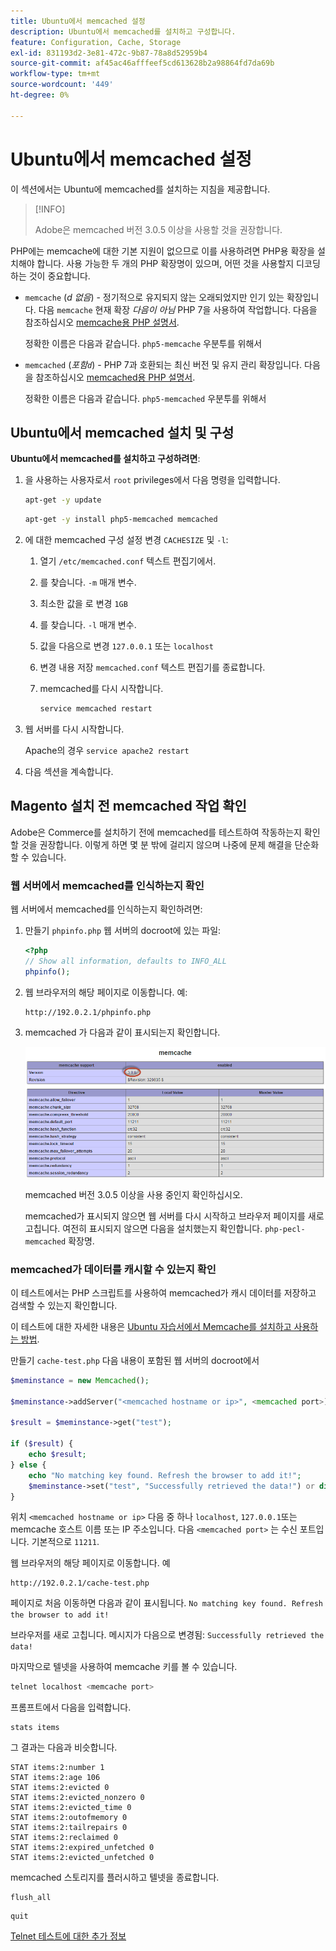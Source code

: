 ```yaml
---
title: Ubuntu에서 memcached 설정
description: Ubuntu에서 memcached를 설치하고 구성합니다.
feature: Configuration, Cache, Storage
exl-id: 831193d2-3e81-472c-9b87-78a8d52959b4
source-git-commit: af45ac46afffeef5cd613628b2a98864fd7da69b
workflow-type: tm+mt
source-wordcount: '449'
ht-degree: 0%

---
```


# Ubuntu에서 memcached 설정

이 섹션에서는 Ubuntu에 memcached를 설치하는 지침을 제공합니다.

>[!INFO]
>
>Adobe은 memcached 버전 3.0.5 이상을 사용할 것을 권장합니다.

PHP에는 memcache에 대한 기본 지원이 없으므로 이를 사용하려면 PHP용 확장을 설치해야 합니다. 사용 가능한 두 개의 PHP 확장명이 있으며, 어떤 것을 사용할지 디코딩하는 것이 중요합니다.

- `memcache` (_d 없음_) - 정기적으로 유지되지 않는 오래되었지만 인기 있는 확장입니다.
다음 `memcache` 현재 확장 _다음이 아님_ PHP 7을 사용하여 작업합니다. 다음을 참조하십시오 [memcache용 PHP 설명서](https://www.php.net/manual/en/book.memcache.php).

   정확한 이름은 다음과 같습니다. `php5-memcache` 우분투를 위해서

- `memcached` (_포함`d`_) - PHP 7과 호환되는 최신 버전 및 유지 관리 확장입니다. 다음을 참조하십시오 [memcached용 PHP 설명서](https://www.php.net/manual/en/book.memcached.php).

   정확한 이름은 다음과 같습니다. `php5-memcached` 우분투를 위해서

## Ubuntu에서 memcached 설치 및 구성

**Ubuntu에서 memcached를 설치하고 구성하려면**:

1. 을 사용하는 사용자로서 `root` privileges에서 다음 명령을 입력합니다.

   ```bash
   apt-get -y update
   ```

   ```bash
   apt-get -y install php5-memcached memcached
   ```

1. 에 대한 memcached 구성 설정 변경 `CACHESIZE` 및 `-l`:

   1. 열기 `/etc/memcached.conf` 텍스트 편집기에서.
   1. 를 찾습니다. `-m` 매개 변수.
   1. 최소한 값을 로 변경 `1GB`
   1. 를 찾습니다. `-l` 매개 변수.
   1. 값을 다음으로 변경 `127.0.0.1` 또는 `localhost`
   1. 변경 내용 저장 `memcached.conf` 텍스트 편집기를 종료합니다.
   1. memcached를 다시 시작합니다.

      ```bash
      service memcached restart
      ```

1. 웹 서버를 다시 시작합니다.

   Apache의 경우 `service apache2 restart`

1. 다음 섹션을 계속합니다.

## Magento 설치 전 memcached 작업 확인

Adobe은 Commerce를 설치하기 전에 memcached를 테스트하여 작동하는지 확인할 것을 권장합니다. 이렇게 하면 몇 분 밖에 걸리지 않으며 나중에 문제 해결을 단순화할 수 있습니다.

### 웹 서버에서 memcached를 인식하는지 확인

웹 서버에서 memcached를 인식하는지 확인하려면:

1. 만들기 `phpinfo.php` 웹 서버의 docroot에 있는 파일:

   ```php
   <?php
   // Show all information, defaults to INFO_ALL
   phpinfo();
   ```

1. 웹 브라우저의 해당 페이지로 이동합니다. 예:

   ```http
   http://192.0.2.1/phpinfo.php
   ```

1. memcached 가 다음과 같이 표시되는지 확인합니다.

   ![웹 서버에서 memcached를 인식하는지 확인](../../assets/configuration/memcache.png)

   memcached 버전 3.0.5 이상을 사용 중인지 확인하십시오.

   memcached가 표시되지 않으면 웹 서버를 다시 시작하고 브라우저 페이지를 새로 고칩니다. 여전히 표시되지 않으면 다음을 설치했는지 확인합니다. `php-pecl-memcached` 확장명.

### memcached가 데이터를 캐시할 수 있는지 확인

이 테스트에서는 PHP 스크립트를 사용하여 memcached가 캐시 데이터를 저장하고 검색할 수 있는지 확인합니다.

이 테스트에 대한 자세한 내용은 [Ubuntu 자습서에서 Memcache를 설치하고 사용하는 방법](https://www.digitalocean.com/community/tutorials/how-to-install-and-use-memcache-on-ubuntu-14-04).

만들기 `cache-test.php` 다음 내용이 포함된 웹 서버의 docroot에서

```php
$meminstance = new Memcached();

$meminstance->addServer("<memcached hostname or ip>", <memcached port>);

$result = $meminstance->get("test");

if ($result) {
    echo $result;
} else {
    echo "No matching key found. Refresh the browser to add it!";
    $meminstance->set("test", "Successfully retrieved the data!") or die("Could not save anything to memcached...");
}
```

위치 `<memcached hostname or ip>` 다음 중 하나 `localhost`, `127.0.0.1`또는 memcache 호스트 이름 또는 IP 주소입니다. 다음 `<memcached port>` 는 수신 포트입니다. 기본적으로 `11211`.

웹 브라우저의 해당 페이지로 이동합니다. 예

```http
http://192.0.2.1/cache-test.php
```

페이지로 처음 이동하면 다음과 같이 표시됩니다. `No matching key found. Refresh the browser to add it!`

브라우저를 새로 고칩니다. 메시지가 다음으로 변경됨: `Successfully retrieved the data!`

마지막으로 텔넷을 사용하여 memcache 키를 볼 수 있습니다.

```bash
telnet localhost <memcache port>
```

프롬프트에서 다음을 입력합니다.

```shell
stats items
```

그 결과는 다음과 비슷합니다.

```terminal
STAT items:2:number 1
STAT items:2:age 106
STAT items:2:evicted 0
STAT items:2:evicted_nonzero 0
STAT items:2:evicted_time 0
STAT items:2:outofmemory 0
STAT items:2:tailrepairs 0
STAT items:2:reclaimed 0
STAT items:2:expired_unfetched 0
STAT items:2:evicted_unfetched 0
```

memcached 스토리지를 플러시하고 텔넷을 종료합니다.

```shell
flush_all
```

```shell
quit
```

[Telnet 테스트에 대한 추가 정보](https://darkcoding.net/software/memcached-list-all-keys/)
